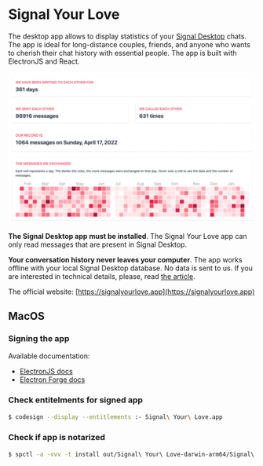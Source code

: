 # Signal Your Love

The desktop app allows to display statistics of your [Signal Desktop](https://signal.org/download/) chats. The app is ideal for long-distance couples, friends, and anyone who wants to cherish their chat history with essential people. The app is built with ElectronJS and React.

![Signal Your Love app main screen](./showcase_main.png)

**The Signal Desktop app must be installed**. The Signal Your Love app can only read messages that are present in Signal Desktop.

**Your conversation history never leaves your computer**. The app works offline with your local Signal Desktop database. No data is sent to us. If you are interested in technical details, please, read [the article](https://vmois.dev/query-signal-desktop-messages-sqlite/).

The official website: [https://signalyourlove.app](https://signalyourlove.app)

## MacOS

### Signing the app

Available documentation:

- [ElectronJS docs](https://www.electronjs.org/docs/latest/tutorial/mac-app-store-submission-guide#sign-apps-for-development)
- [Electron Forge docs](https://www.electronforge.io/guides/code-signing/code-signing-macos)

### Check entitelments for signed app

```bash
$ codesign --display --entitlements :- Signal\ Your\ Love.app
```

### Check if app is notarized

```bash
$ spctl -a -vvv -t install out/Signal\ Your\ Love-darwin-arm64/Signal\ Your\ Love.app
```

